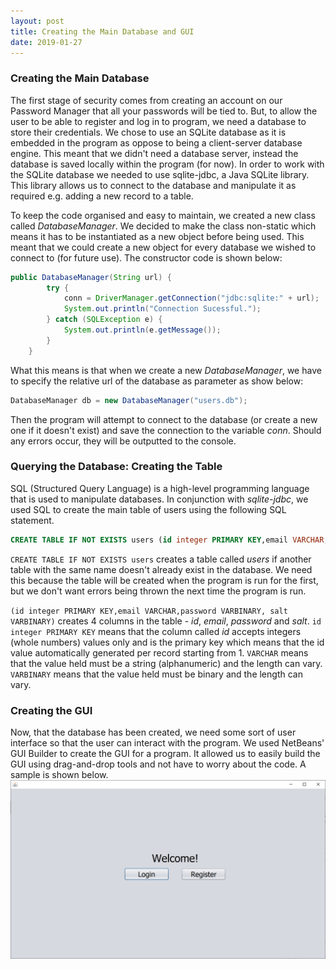 ```yaml
---
layout: post
title: Creating the Main Database and GUI
date: 2019-01-27
---
```


### Creating the Main Database
The first stage of security comes from creating an account on our Password Manager that all your passwords will be tied to. But, to allow the user to be able to register and log in to program, we need a database to store their credentials. We chose to use an SQLite database as it is embedded in the program as oppose to being a client-server database engine. This meant that we didn't need a database server, instead the database is saved locally within the program (for now). In order to work with the SQLite database we needed to use sqlite-jdbc, a Java SQLite library. This library allows us to connect to the database and manipulate it as required e.g. adding a new record to a table.

To keep the code organised and easy to maintain, we created a new class called *DatabaseManager*. We decided to make the class non-static which means it has to be instantiated as a new object before being used. This meant that we could create a new object for every database we wished to connect to (for future use). The constructor code is shown below:
```java
public DatabaseManager(String url) {
        try {
            conn = DriverManager.getConnection("jdbc:sqlite:" + url);
            System.out.println("Connection Sucessful.");
        } catch (SQLException e) {
            System.out.println(e.getMessage());
        }
    }
```
What this means is that when we create a new *DatabaseManager*, we have to specify the relative url of the database as parameter as show below:
```java
DatabaseManager db = new DatabaseManager("users.db");
```
Then the program will attempt to connect to the database (or create a new one if it doesn't exist) and save the connection to the variable *conn*. Should any errors occur, they will be outputted to the console.
### Querying the Database: Creating the Table
SQL (Structured Query Language) is a high-level programming language that is used to manipulate databases. In conjunction with *sqlite-jdbc*, we used SQL to create the main table of users using the following SQL statement.
```SQL
CREATE TABLE IF NOT EXISTS users (id integer PRIMARY KEY,email VARCHAR,password VARBINARY, salt VARBINARY)
```
`CREATE TABLE IF NOT EXISTS users` creates a table called *users* if another table with the same name doesn't already exist in the database. We need this because the table will be created when the program is run for the first, but we don't want errors being thrown the next time the program is run.

`(id integer PRIMARY KEY,email VARCHAR,password VARBINARY, salt VARBINARY)` creates 4 columns in the table - *id*, *email*, *password* and *salt*.
`id integer PRIMARY KEY` means that the column called *id* accepts integers (whole numbers) values only and is the primary key which means that the id value automatically generated per record starting from 1.
`VARCHAR` means that the value held must be a string (alphanumeric) and the length can vary.
`VARBINARY` means that the value held must be binary and the length can vary.
### Creating the GUI
Now, that the database has been created, we need some sort of user interface so that the user can interact with the program. We used NetBeans' GUI Builder to create the GUI for a program. It allowed us to easily build the GUI using drag-and-drop tools and not have to worry about the code. A sample is shown below.
![enter image description here](https://raw.githubusercontent.com/Scriptle/PasswordManager/master/GUI.png)
